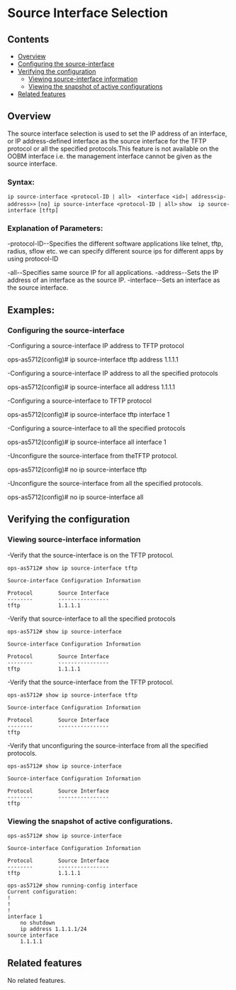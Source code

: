 # Source Interface Selection

## Contents

- [Overview](#overview)
- [Configuring the source-interface](#configuring-the-source-interface)
- [Verifying the configuration](#verifying-the-configuration)
    - [Viewing source-interface information](#viewing-source-interface-information)
    - [Viewing the snapshot of active configurations](#viewing-the-snapshot-of-active-configurations)
- [Related features](#related-features)

## Overview

The source interface selection is used to set the IP address of an interface, or IP address-defined interface as the source interface for the TFTP protocol or all the specified protocols.This feature is not available on the OOBM interface i.e. the management interface cannot be given as the source interface.

### Syntax:
`ip source-interface <protocol-ID | all>  <interface <id>| address<ip-address>>`
`[no] ip source-interface <protocol-ID | all>`
`show  ip source-interface [tftp]`

### Explanation of Parameters:

-protocol-ID--Specifies the  different software applications like telnet, tftp, radius, sflow etc. we can specify different source ips for different apps by using protocol-ID

-all--Specifies same source IP for all applications.
-address--Sets the IP address of an interface as the source IP.
-interface--Sets an interface as the source interface.

## Examples:
### Configuring the source-interface

-Configuring a source-interface IP address to TFTP protocol

ops-as5712(config)# ip source-interface tftp address 1.1.1.1

-Configuring a source-interface IP address to all the specified protocols

ops-as5712(config)# ip source-interface all address 1.1.1.1

-Configuring a source-interface to TFTP protocol

ops-as5712(config)# ip source-interface tftp interface 1

-Configuring a source-interface to all the specified protocols

ops-as5712(config)# ip source-interface all interface 1

-Unconfigure the source-interface from theTFTP protocol.

ops-as5712(config)# no ip source-interface tftp

-Unconfigure the source-interface from all the specified protocols.

ops-as5712(config)# no ip source-interface all

## Verifying the configuration
### Viewing source-interface information

-Verify that the source-interface is on the TFTP protocol.
```
ops-as5712# show ip source-interface tftp

Source-interface Configuration Information

Protocol        Source Interface
--------        ----------------
tftp            1.1.1.1
```

-Verify that source-interface to all the specified protocols
```
ops-as5712# show ip source-interface

Source-interface Configuration Information

Protocol        Source Interface
--------        ----------------
tftp            1.1.1.1
```

-Verify that the source-interface from the TFTP protocol.
```
ops-as5712# show ip source-interface tftp

Source-interface Configuration Information

Protocol        Source Interface
--------        ----------------
tftp
```

-Verify that unconfiguring the source-interface from all the specified protocols.
```
ops-as5712# show ip source-interface

Source-interface Configuration Information

Protocol        Source Interface
--------        ----------------
tftp
```

### Viewing the snapshot of active configurations.
```
ops-as5712# show ip source-interface

Source-interface Configuration Information

Protocol        Source Interface
--------        ----------------
tftp            1.1.1.1

ops-as5712# show running-config interface
Current configuration:
!
!
!
interface 1
    no shutdown
    ip address 1.1.1.1/24
source interface
    1.1.1.1
```

## Related features
No related features.
